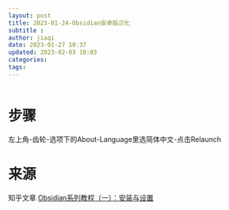 ```yaml
---
layout: post
title: 2023-01-24-Obsidian安卓版汉化
subtitle :
author: jiaqi
date: 2023-01-27 10:37
updated: 2023-02-03 10:03
categories: 
tags:
---
```

```toc
```

# 步骤
左上角-齿轮-选项下的About-Language里选简体中文-点击Relaunch
# 来源
知乎文章
[Obsidian系列教程（一）：安装与设置](https://zhuanlan.zhihu.com/p/465568567)

